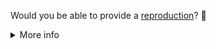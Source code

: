 Would you be able to provide a [reproduction](https://nuxt.com/docs/community/reporting-bugs#create-a-minimal-reproduction)? 🙏

<details>
<summary>More info</summary>

### Why do I need to provide a reproduction?

Reproductions make it possible for us to triage and fix issues quickly with a relatively small team. It helps us discover the source of the problem, and also can reveal assumptions you or we might be making.

### What will happen?

If you've provided a reproduction, we'll remove the label and try to reproduce the issue. If we can, we'll mark it as a bug and prioritise it based on its severity and how many people we think it might affect.

If `needs reproduction` labeled issues don't receive any substantial activity (e.g., new comments featuring a reproduction link), we'll close them. That's not because we don't care! At any point, feel free to comment with a reproduction and we'll reopen it.

### How can I create a reproduction?

We have a couple of templates for starting with a minimal reproduction:

👉 https://stackblitz.com/github/nuxt/test-utils/tree/main/examples/app-vitest
👉 https://stackblitz.com/github/nuxt/test-utils/tree/main/examples/app-jest
👉 https://stackblitz.com/github/nuxt/test-utils/tree/main/examples/module

A public GitHub repository is also perfect. 👌

Please ensure that the reproduction is as **minimal** as possible. See more details [in our guide](https://nuxt.com/docs/community/reporting-bugs#create-a-minimal-reproduction).

You might also find these other articles interesting and/or helpful:

- [The Importance of Reproductions](https://antfu.me/posts/why-reproductions-are-required)
- [How to Generate a Minimal, Complete, and Verifiable Example](https://stackoverflow.com/help/mcve)

</details>
